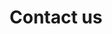 ---
title: "Contact us"
description : "this is a meta description"

office:
  title : "Contact Details"
  mobile : "+41(0)786689572"
  email : "info@spinenuances.com"
  location : "Zurich, Switzerland"

# location google maps
opennig_hour:
  title : "Opening Hours"
  day_time:
    - "Monday: 9:00 – 19:00"
    - "Tuesday: 9:00 – 19:00"
    - "Wednesday: 9:00 – 19:00"
    - "Thursday: 9:00 – 19:00"
    - "Friday: 9:00 – 19:00"
    - "Saturday: 9:00 – 19:00"
    - "sunday: 9:00 – 19:00"
    
draft: false
---